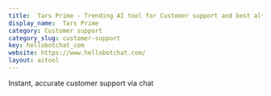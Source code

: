 ```yaml
---
title:  Tars Prime - Trending AI tool for Customer support and best alternatives
display_name:  Tars Prime
category: Customer support
category_slug: customer-support
key: hellobotchat_com
website: https://www.hellobotchat.com/
layout: aitool
---
```


Instant, accurate customer support via chat
